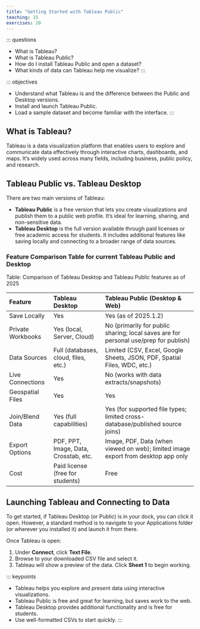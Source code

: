 ```yaml
---
title: "Getting Started with Tableau Public"
teaching: 15
exercises: 20
---
```


::: questions
- What is Tableau?
- What is Tableau Public?
- How do I install Tableau Public and open a dataset?
- What kinds of data can Tableau help me visualize?
:::

::: objectives
- Understand what Tableau is and the difference between the Public and Desktop versions.
- Install and launch Tableau Public.
- Load a sample dataset and become familiar with the interface.
:::

## What is Tableau?

Tableau is a data visualization platform that enables users to explore and communicate data effectively through interactive charts, dashboards, and maps. It’s widely used across many fields, including business, public policy, and research.

## Tableau Public vs. Tableau Desktop

There are two main versions of Tableau:

- **Tableau Public** is a free version that lets you create visualizations and publish them to a public web profile. It’s ideal for learning, sharing, and non-sensitive data.
- **Tableau Desktop** is the full version available through paid licenses or free academic access for students. It includes additional features like saving locally and connecting to a broader range of data sources.

### Feature Comparison Table for current Tableau Public and Desktop

Table: Comparison of Tableau Desktop and Tableau Public features as of 2025

| Feature                | Tableau Desktop              | Tableau Public (Desktop & Web)                                                 |
| :--------------------- | :--------------------------- | :----------------------------------------------------------------------------- |
| Save Locally           | Yes                          | Yes (as of 2025.1.2)                                                           |
| Private Workbooks      | Yes (local, Server, Cloud)   | No (primarily for public sharing; local saves are for personal use/prep for publish) |
| Data Sources           | Full (databases, cloud, files, etc.) | Limited (CSV, Excel, Google Sheets, JSON, PDF, Spatial Files, WDC, etc.)     |
| Live Connections       | Yes                          | No (works with data extracts/snapshots)                                        |
| Geospatial Files       | Yes                          | Yes                                                                            |
| Join/Blend Data        | Yes (full capabilities)      | Yes (for supported file types; limited cross-database/published source joins)  |
| Export Options         | PDF, PPT, Image, Data, Crosstab, etc. | Image, PDF, Data (when viewed on web); limited image export from desktop app only |
| Cost                   | Paid license (free for students) | Free                                                                           |                                                                       |

## Launching Tableau and Connecting to Data

To get started, if Tableau Desktop (or Public) is in your dock, you can click it open. 
However, a standard method is to navigate to your Applications folder (or wherever you installed it) and launch it from there.

Once Tableau is open:

1. Under **Connect**, click **Text File**.
2. Browse to your downloaded CSV file and select it.
3. Tableau will show a preview of the data. Click **Sheet 1** to begin working.

::: keypoints
- Tableau helps you explore and present data using interactive visualizations.
- Tableau Public is free and great for learning, but saves work to the web.
- Tableau Desktop provides additional functionality and is free for students.
- Use well-formatted CSVs to start quickly.
:::

